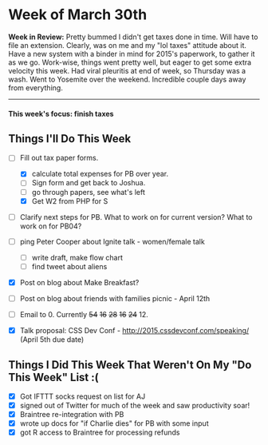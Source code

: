 # Week of March 30th

**Week in Review:** Pretty bummed I didn't get taxes done in time. Will have to file an extension. Clearly, was on me and my "lol taxes" attitude about it. Have a new system with a binder in mind for 2015's paperwork, to gather it as we go. Work-wise, things went pretty well, but eager to get some extra velocity this week. Had viral pleuritis at end of week, so Thursday was a wash. Went to Yosemite over the weekend. Incredible couple days away from everything.

* * *


#### This week's focus: finish taxes

## Things I'll Do This Week

- [ ] Fill out tax paper forms.
  - [X] calculate total expenses for PB over year.
  - [ ] Sign form and get back to Joshua.
  - [ ] go through papers, see what's left
  - [X] Get W2 from PHP for S
- [ ] Clarify next steps for PB. What to work on for current version? What to work on for PB04?
- [ ] ping Peter Cooper about Ignite talk - women/female talk
  - [ ] write draft, make flow chart
  - [ ] find tweet about aliens
- [X] Post on blog about Make Breakfast?
- [ ] Post on blog about friends with families picnic - April 12th
- [ ] Email to 0. Currently ~~54~~ ~~16~~ ~~28~~ ~~16~~ ~~24~~ 12.
- [X] Talk proposal: CSS Dev Conf - http://2015.cssdevconf.com/speaking/ (April 5th due date)


## Things I Did This Week That Weren't On My "Do This Week" List :(

- [X] Got IFTTT socks request on list for AJ
- [X] signed out of Twitter for much of the week and saw productivity soar!
- [X] Braintree re-integration with PB
- [X] wrote up docs for "if Charlie dies" for PB with some input
- [X] got R access to Braintree for processing refunds
